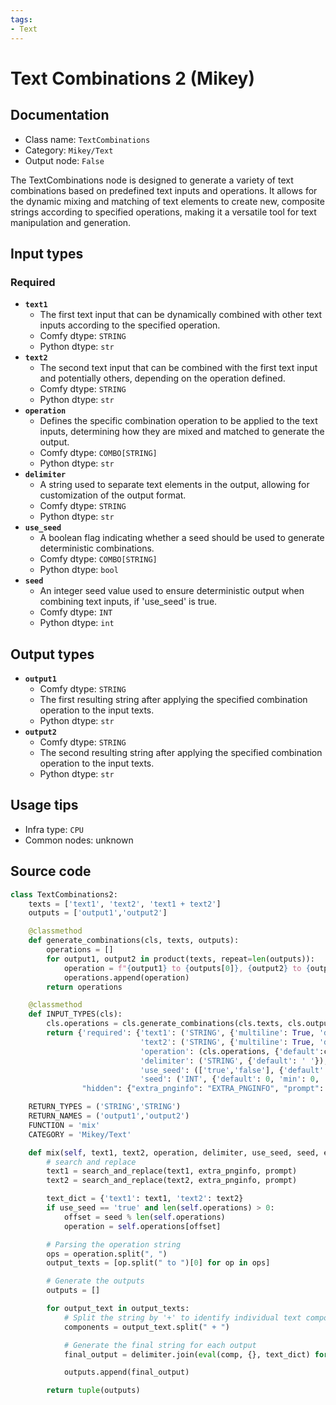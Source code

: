 ```yaml
---
tags:
- Text
---
```


# Text Combinations 2 (Mikey)
## Documentation
- Class name: `TextCombinations`
- Category: `Mikey/Text`
- Output node: `False`

The TextCombinations node is designed to generate a variety of text combinations based on predefined text inputs and operations. It allows for the dynamic mixing and matching of text elements to create new, composite strings according to specified operations, making it a versatile tool for text manipulation and generation.
## Input types
### Required
- **`text1`**
    - The first text input that can be dynamically combined with other text inputs according to the specified operation.
    - Comfy dtype: `STRING`
    - Python dtype: `str`
- **`text2`**
    - The second text input that can be combined with the first text input and potentially others, depending on the operation defined.
    - Comfy dtype: `STRING`
    - Python dtype: `str`
- **`operation`**
    - Defines the specific combination operation to be applied to the text inputs, determining how they are mixed and matched to generate the output.
    - Comfy dtype: `COMBO[STRING]`
    - Python dtype: `str`
- **`delimiter`**
    - A string used to separate text elements in the output, allowing for customization of the output format.
    - Comfy dtype: `STRING`
    - Python dtype: `str`
- **`use_seed`**
    - A boolean flag indicating whether a seed should be used to generate deterministic combinations.
    - Comfy dtype: `COMBO[STRING]`
    - Python dtype: `bool`
- **`seed`**
    - An integer seed value used to ensure deterministic output when combining text inputs, if 'use_seed' is true.
    - Comfy dtype: `INT`
    - Python dtype: `int`
## Output types
- **`output1`**
    - Comfy dtype: `STRING`
    - The first resulting string after applying the specified combination operation to the input texts.
    - Python dtype: `str`
- **`output2`**
    - Comfy dtype: `STRING`
    - The second resulting string after applying the specified combination operation to the input texts.
    - Python dtype: `str`
## Usage tips
- Infra type: `CPU`
- Common nodes: unknown


## Source code
```python
class TextCombinations2:
    texts = ['text1', 'text2', 'text1 + text2']
    outputs = ['output1','output2']

    @classmethod
    def generate_combinations(cls, texts, outputs):
        operations = []
        for output1, output2 in product(texts, repeat=len(outputs)):
            operation = f"{output1} to {outputs[0]}, {output2} to {outputs[1]}"
            operations.append(operation)
        return operations

    @classmethod
    def INPUT_TYPES(cls):
        cls.operations = cls.generate_combinations(cls.texts, cls.outputs)
        return {'required': {'text1': ('STRING', {'multiline': True, 'default': 'Text 1'}),
                             'text2': ('STRING', {'multiline': True, 'default': 'Text 2'}),
                             'operation': (cls.operations, {'default':cls.operations[0]}),
                             'delimiter': ('STRING', {'default': ' '}),
                             'use_seed': (['true','false'], {'default': 'false'}),
                             'seed': ('INT', {'default': 0, 'min': 0, 'max': 0xffffffffffffffff})},
                "hidden": {"extra_pnginfo": "EXTRA_PNGINFO", "prompt": "PROMPT"}}

    RETURN_TYPES = ('STRING','STRING')
    RETURN_NAMES = ('output1','output2')
    FUNCTION = 'mix'
    CATEGORY = 'Mikey/Text'

    def mix(self, text1, text2, operation, delimiter, use_seed, seed, extra_pnginfo, prompt):
        # search and replace
        text1 = search_and_replace(text1, extra_pnginfo, prompt)
        text2 = search_and_replace(text2, extra_pnginfo, prompt)

        text_dict = {'text1': text1, 'text2': text2}
        if use_seed == 'true' and len(self.operations) > 0:
            offset = seed % len(self.operations)
            operation = self.operations[offset]

        # Parsing the operation string
        ops = operation.split(", ")
        output_texts = [op.split(" to ")[0] for op in ops]

        # Generate the outputs
        outputs = []

        for output_text in output_texts:
            # Split the string by '+' to identify individual text components
            components = output_text.split(" + ")

            # Generate the final string for each output
            final_output = delimiter.join(eval(comp, {}, text_dict) for comp in components)

            outputs.append(final_output)

        return tuple(outputs)

```
